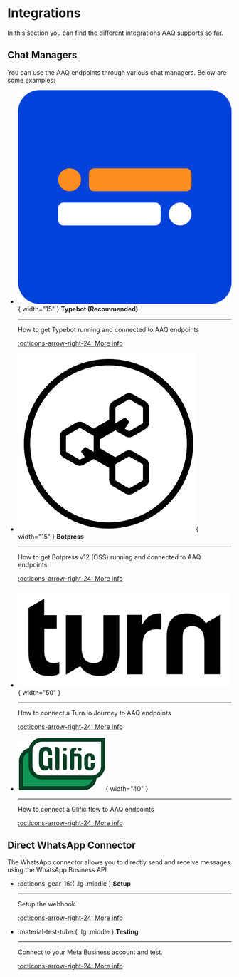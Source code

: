 # Integrations

In this section you can find the different integrations AAQ supports so far.

## Chat Managers

You can use the AAQ endpoints through various chat managers. Below are some examples:

<div class="grid cards" markdown>

- ![typebot logo](./chat_managers/typebot_logo.svg){ width="15" } __Typebot (Recommended)__

    ---

    How to get Typebot running and connected to AAQ endpoints

    [:octicons-arrow-right-24: More info](./chat_managers/typebot.md)

- ![botpress logo](./chat_managers/botpress_logo.svg){ width="15" } __Botpress__

    ---

    How to get Botpress v12 (OSS) running and connected to AAQ endpoints

    [:octicons-arrow-right-24: More info](./chat_managers/botpress_v12.md)

- ![turn logo](./chat_managers/turn_logo.png){ width="50" }

    ---

    How to connect a Turn.io Journey to AAQ endpoints

    [:octicons-arrow-right-24: More info](./chat_managers/turn.md)

- ![glific logo](./chat_managers/glific/glific_logo.png){ width="40" }

    ---

    How to connect a Glific flow to AAQ endpoints

    [:octicons-arrow-right-24: More info](./chat_managers/glific/glific.md)

</div>

## Direct WhatsApp Connector

The WhatsApp connector allows you to directly send and receive messages using the WhatsApp Business API.

<div class="grid cards" markdown>

- :octicons-gear-16:{ .lg .middle } __Setup__

    ---

    Setup the webhook.

    [:octicons-arrow-right-24: More info](./whatsapp/setup.md)

- :material-test-tube:{ .lg .middle } __Testing__

    ---

    Connect to your Meta Business account and test.

    [:octicons-arrow-right-24: More info](./whatsapp/testing.md)
